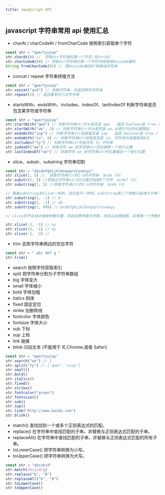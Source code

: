 ```yaml
---
title: JavaScript API
---
```


## javascript 字符串常用 api 使用汇总

- charAt / charCodeAt / fromCharCode
  按照索引获取单个字符

```js
const str = "qwertyuiop"
str.charAt(0) //  获取str字符串的第一个字符,同str[0]
str.charCodeAt(0) // 获取str字符串的第一个字符并转换成Unicode编码
String.fromCharCode(97) // 把Unicode编码97转换成字符串
```

- concat / repeat
  字符串拼接方法

```js
const str = "qwertyuiop"
str.concat("asd") // 拼接字符串，并返回新的字符串
str.repeat(2) // 返回重复的几次字符串
```

- startsWith、endsWith、includes、indexOf、lastIndexOf
  判断字符串是否包含某字符或字符串

```js
const str = "qwertyuiop"
str.startWith("qwe") // 判断字符串str开头是否是 qwe   返回 boolean值 true / false
str.startWith("we", 2) // 判断字符串str开头是否是 we,从索引为2的位置算起
str.endsWith("iop") // 判断字符串str结尾是否是 iop   返回 boolean值 true / false
str.endsWith("io", 9) // 判断字符串str结尾是否是 io, 字符串长度截取到9位
str.includes("ty") // 判断字符串str中是否有 ty 字符串
str.indexOf("we") // 获取字符 we 到字符串str的位置第一个索引位置
str.lastIndexOf("we") // 获取字符 we 到字符串str的位置最后一个索引位置
```

- slice、substr、substring
  字符串切割

```js
const str = "abcdefghijklmnopqrstuvwxyz"
str.slice(1, 5) //  获取字符串str的1-5的字符串  bcde (4)
str.substr(1, 5) //获取从字符串str的1位置开始取5个字符  bcdef (5)
str.substring(1, 5) //获取字符串str的1-5的字符串  bcde (4)

// 看着substring和slice一样的，其实是不一样的，substring第二个参数只能填大于第一个参数和小于字符串长度，小于0则取0，大于总长度则取总长度， 最终会从参数的最小位置到最大位置获取字符串，如果两个参数相等，则返回空字符
str.substring(1, -1) // b
str.substring(2, -1) // ab
str.substring(1, 999) // bcdefghijklmnopqrstuvwxyz

// slice则不会自动调换参数位置，而且如果参数为负数，则会从后面倒数，如果第一个参数的位置大于了第二个参数的位置，则返回空字符串，这里的大于是不管正负最终的结果

str.slice(-3, -1) // xy
str.slice(23, -1) // xy
str.slice(-1, -3) //
```

- trim
  去除字符串两边的空白字符

```js
const str = " abc def g "
str.trim()
```

- search 按照字符获取索引
- split 把字符串分割为子字符串数组
- big 字体变大
- small 字体缩小
- bold 字体加粗
- italics 斜体
- fixed 固定定位
- strike 加删除线
- fontcolor 字体颜色
- fontsize 字体大小
- sub 下标
- sup 上标
- link 链接
- blink 闪动文本 (不能用于 IE,Chrome,或者 Safari)

```ts
const str = "qwertyuiop"
str.search("we") // 1
str.split("ty") // ['qwer','uiop']
str.small()
str.bold()
str.italics()
str.fixed()
str.strike()
str.fontcolor("green")
str.fontsize(6)
str.sub()
str.sup()
str.link("http://www.baidu.com")
str.blink()
```

- match() 查找找到一个或多个正则表达式的匹配。
- replace() 在字符串中查找匹配的子串，并替换与正则表达式匹配的子串。
- replaceAll() 在字符串中查找匹配的子串，并替换与正则表达式匹配的所有子串。
- toLowerCase() 把字符串转换为小写。
- toUpperCase() 把字符串转换为大写。

```js
const str = "abcabcd"
str.match(/bc|cd/g)
str.replace("b", "B")
str.replaceAll("b", "B")
str.toLowerCase()
str.toUpperCase()
```
